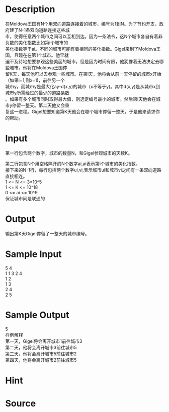 
# Description

<div class="content"><div>在Moldova王国有N个用双向道路连接着的城市，编号为1到N。为了节约开支，政府建了N-1条双向道路连接这些城</div>
<div>市，使得任意两个城市之间可以互相到达。因为一条法令，这N个城市各自有着非负数的美化指数比如第i个城市的</div>
<div>美化指数等于ai。不同的城市可能有着相同的美化指数。Gigel来到了Moldova王国，且现在在第1个城市。他早就</div>
<div>迫不及待地想要参观这些美丽的城市，但是因为时间有限，他犹豫着无法决定去哪些城市。他将在Moldova王国停</div>
<div>留K天，每天他可以去参观一些城市。在第i天，他将会从前一天停留的城市x开始（如果i=1,则x=1)，前往另一个</div>
<div>城市y，而城市y是最大化ay-d(x,y)的城市（x不等于y)。其中d(x,y)是从城市x到城市y所需经过的最少的道路条数</div>
<div>。如果有多个城市同时取得最大值，则选定编号最小的城市。然后第i天他会在城市y停留一整天。第二天他又会重</div>
<div>复这一进程。Gigel想要知道第K天他会在哪个城市停留一整天，于是他来请求你的帮助。</div>
<div></div></div>

# Input

<div class="content"><p>第一行包含两个数字，城市的数量N，和Gigel参观城市的天数K。</p>
<div>第二行包含N个用空格隔开的N个数字ai,ai表示第i个城市的美化指数。</div>
<div>接下来的N-1行，每行包括两个数字ui,vi,表示城市ui和城市vi之间有一条双向道路直接相连。</div>
<div>1 &lt;= N &lt;= 3*10^5</div>
<div>1 &lt;= K &lt;= 10^18</div>
<div>0 &lt;= ai &lt;= 10^9</div>
<div>保证城市间是联通的</div>
<div></div></div>

# Output

<div class="content"><div>输出第K天Gigel停留了一整天的城市编号。</div>
<div></div></div>

# Sample Input

<div class="content"><span class="sampledata">5 4<br/>
1 1 3 2 4<br/>
1 2<br/>
1 3<br/>
2 4<br/>
2 5</span></div>

# Sample Output

<div class="content"><span class="sampledata"> 5<br/>
样例解释<br/>
第一天，Gigel将会离开城市1前往城市3<br/>
第二天，他将会离开城市3前往城市5<br/>
第三天，他将会离开城市5前往城市2<br/>
第四天，他将会离开城市2前往城市5</span></div>

# Hint

<div class="content"><p></p></div>

# Source

<div class="content"><p><a href="problemset.php?search="></a></p></div>

